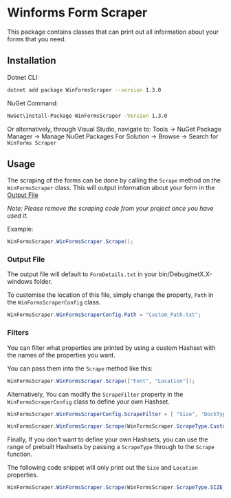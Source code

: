 ﻿# Winforms Form Scraper

 This package contains classes that can print out all information about your forms that you need.

 ## Installation

 Dotnet CLI:
 ```sh
dotnet add package WinFormsScraper --version 1.3.0
```

NuGet Command:
```sh
NuGet\Install-Package WinFormsScraper -Version 1.3.0
```

Or alternatively, through Visual Studio, navigate to: 
    Tools -> NuGet Package Manager -> Manage NuGet Packages For Solution -> Browse -> Search for `Winforms Scraper`

  
## Usage

The scraping of the forms can be done by calling the `Scrape` method on the `WinFormsScraper` class.
This will output information about your form in the [Output File](#Output)

*_Note: Please remove the scraping code from your project once you have used it._*



Example:

 ```cs
WinFormsScraper.WinFormsScraper.Scrape();
```

### <a name="Output"></a>Output File

The output file will default to `FormDetails.txt` in your bin/Debug/netX.X-windows folder.

To customise the location of this file, simply change the property, `Path` in the `WinFormsScraperConfig` class.

```cs
WinFormsScraper.WinFormsScraperConfig.Path = "Custom_Path.txt";
```


### <a name="Filters"></a>Filters

You can filter what properties are printed by using a custom Hashset with the names of the properties you want.

You can pass them into the `Scrape` method like this:

```cs
WinFormsScraper.WinFormsScraper.Scrape(["Font", "Location"]);
```

Alternatively, You can modify the `ScrapeFilter` property in the `WinFormsScraperConfig` class to define your own Hashset.

```cs
WinFormsScraper.WinFormsScraperConfig.ScrapeFilter = [ "Size", "DockType" ];

WinFormsScraper.WinFormsScraper.Scrape(WinFormsScraper.ScrapeType.Custom);
```

Finally, If you don't want to define your own Hashsets, you can use the range of prebuilt Hashsets by passing a `ScrapeType` through to the `Scrape` function.

The following code snippet will only print out the `Size` and `Location` properties.

```cs
WinFormsScraper.WinFormsScraper.Scrape(WinFormsScraper.ScrapeType.SIZE_AND_LOCATION);
```


